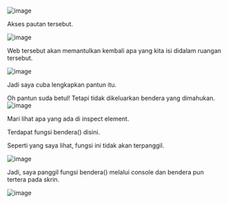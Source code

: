 ![image](https://github.com/6D756E6972/3108CTF/assets/129729880/9cc11670-905e-4f95-9bdb-8a9da233d814)

Akses pautan tersebut.

![image](https://github.com/6D756E6972/3108CTF/assets/129729880/ff8b650a-ec2e-42ba-b4b2-8c444f213bef)

Web tersebut akan memantulkan kembali apa yang kita isi didalam ruangan tersebut.

![image](https://github.com/6D756E6972/3108CTF/assets/129729880/105ed30c-fd4e-45f0-9eef-f34724b35e93)

Jadi saya cuba lengkapkan pantun itu.

Oh pantun suda betul! Tetapi tidak dikeluarkan bendera yang dimahukan.
![image](https://github.com/6D756E6972/3108CTF/assets/129729880/6b943db6-a162-4ee0-993d-ccdc1cc912d6)

Mari lihat apa yang ada di inspect element.

Terdapat fungsi bendera() disini.

Seperti yang saya lihat, fungsi ini tidak akan terpanggil.

![image](https://github.com/6D756E6972/3108CTF/assets/129729880/9ac89fde-8a7f-44df-8a37-d5447e34fdef)

Jadi, saya panggil fungsi bendera() melalui console dan bendera pun tertera pada skrin.

![image](https://github.com/6D756E6972/3108CTF/assets/129729880/2d32f0cc-503e-4985-bee7-71df9066362a)
